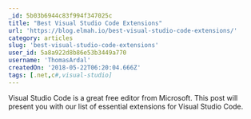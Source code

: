 ```yaml
---
_id: 5b03b6944c83f994f347025c
title: "Best Visual Studio Code Extensions"
url: 'https://blog.elmah.io/best-visual-studio-code-extensions/'
category: articles
slug: 'best-visual-studio-code-extensions'
user_id: 5a8a922d8b86e53b3449a770
username: 'ThomasArdal'
createdOn: '2018-05-22T06:20:04.666Z'
tags: [.net,c#,visual-studio]
---
```


Visual Studio Code is a great free editor from Microsoft. This post will present you with our list of essential extensions for Visual Studio Code.
